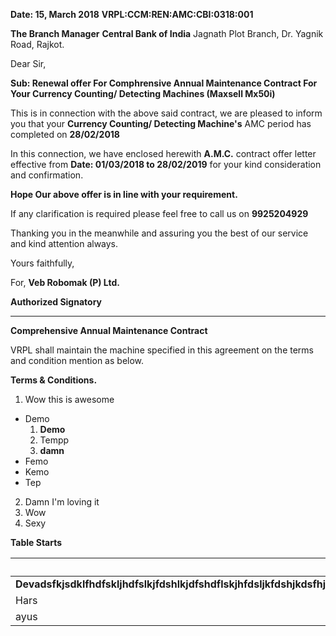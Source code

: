 **Date: 15, March 2018**
**VRPL:CCM:REN:AMC:CBI:0318:001**                           

**The Branch Manager**
**Central Bank of India**
Jagnath Plot Branch,
Dr. Yagnik Road,
Rajkot.

Dear Sir,

**Sub: Renewal offer For Comphrensive Annual Maintenance Contract For Your Currency Counting/ Detecting Machines (Maxsell Mx50i)**

This is in connection with the above said contract, we are pleased to inform you that your **Currency Counting/ Detecting Machine's** AMC period has completed on **28/02/2018**

In this connection, we have enclosed herewith **A.M.C.** contract offer letter effective from **Date: 01/03/2018 to 28/02/2019** for your kind consideration and confirmation.

**Hope Our above offer is in line with your requirement.**

If any clarification is required please feel free to call us on **9925204929**

Thanking you in the meanwhile and assuring you the best of our service and kind
attention always.

Yours faithfully,


For, **Veb Robomak (P) Ltd.**

**Authorized Signatory**

---------------------------

**Comprehensive Annual Maintenance Contract**

VRPL shall maintain the machine specified in this agreement on the terms and condition
mention as below.

**Terms & Conditions.**

1. Wow this is awesome
  - Demo
      1. **Demo**
      2. Tempp
      3. **damn**
  - Femo
  - Kemo
  - Tep
2. Damn I'm loving it
3. Wow
4. Sexy

**Table Starts**

Name|Age|
----|---|
**Devadsfkjsdklfhdfskljhdfslkjfdshlkjdfshdflskjhfdsljkfdshjkdsfhjlkdfshfekjhfsdkjfdshdfsjkhafsdkjfsadhkjasfdhdfsjkfsdhjkdfshfsakjdghdfsjkhfsdgdfksjhgdfskjhfdsgkjhfdsgdfsakjhfgdsakhjfdsgkjdfsgdfskjhdfgsjhfdsgjhfsdgdfs**|25|
Hars|26|
ayus|27|
